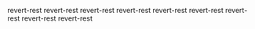 revert-rest
revert-rest
revert-rest
revert-rest
revert-rest
revert-rest
revert-rest
revert-rest
revert-rest
